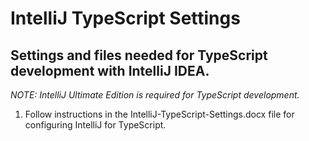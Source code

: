 # IntelliJ TypeScript Settings

## Settings and files needed for TypeScript development with IntelliJ IDEA.

*NOTE: IntelliJ Ultimate Edition is required for TypeScript development.*

1. Follow instructions in the IntelliJ-TypeScript-Settings.docx file for configuring IntelliJ for TypeScript.


